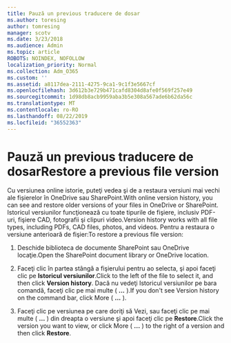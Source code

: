 ```yaml
---
title: Pauză un previous traducere de dosar
ms.author: toresing
author: tomresing
manager: scotv
ms.date: 3/23/2018
ms.audience: Admin
ms.topic: article
ROBOTS: NOINDEX, NOFOLLOW
localization_priority: Normal
ms.collection: Adm_O365
ms.custom: ''
ms.assetid: a8117dea-2111-4275-9ca1-9c1f3e5667cf
ms.openlocfilehash: 3d612b3e729b471cafd8304d8afe0f569f257e49
ms.sourcegitcommit: 1d98db8acb9959aba3b5e308a567ade6b62da56c
ms.translationtype: MT
ms.contentlocale: ro-RO
ms.lasthandoff: 08/22/2019
ms.locfileid: "36552363"
---
```

# <a name="restore-a-previous-file-version"></a><span data-ttu-id="1dabf-102">Pauză un previous traducere de dosar</span><span class="sxs-lookup"><span data-stu-id="1dabf-102">Restore a previous file version</span></span>

<span data-ttu-id="1dabf-103">Cu versiunea online istorie, puteţi vedea şi de a restaura versiuni mai vechi ale fișierelor în OneDrive sau SharePoint.</span><span class="sxs-lookup"><span data-stu-id="1dabf-103">With online version history, you can see and restore older versions of your files in OneDrive or SharePoint.</span></span> <span data-ttu-id="1dabf-104">Istoricul versiunilor funcţionează cu toate tipurile de fişiere, inclusiv PDF-uri, fişiere CAD, fotografii şi clipuri video.</span><span class="sxs-lookup"><span data-stu-id="1dabf-104">Version history works with all file types, including PDFs, CAD files, photos, and videos.</span></span> <span data-ttu-id="1dabf-105">Pentru a restaura o versiune anterioară de fişier:</span><span class="sxs-lookup"><span data-stu-id="1dabf-105">To restore a previous file version:</span></span>
  
1. <span data-ttu-id="1dabf-106">Deschide biblioteca de documente SharePoint sau OneDrive locaţie.</span><span class="sxs-lookup"><span data-stu-id="1dabf-106">Open the SharePoint document library or OneDrive location.</span></span>
    
2. <span data-ttu-id="1dabf-107">Faceţi clic în partea stângă a fişierului pentru ao selecta, şi apoi faceţi clic pe **Istoricul versiunilor**.</span><span class="sxs-lookup"><span data-stu-id="1dabf-107">Click to the left of the file to select it, and then click **Version history**.</span></span> <span data-ttu-id="1dabf-108">Dacă nu vedeţi Istoricul versiunilor pe bara comandă, faceţi clic pe mai multe ( **...** ).</span><span class="sxs-lookup"><span data-stu-id="1dabf-108">If you don't see Version history on the command bar, click More ( **...** ).</span></span> 
    
3. <span data-ttu-id="1dabf-109">Faceţi clic pe versiunea pe care doriţi să Vezi, sau faceţi clic pe mai multe ( **...** ) din dreapta o versiune şi apoi faceţi clic pe **Restore**.</span><span class="sxs-lookup"><span data-stu-id="1dabf-109">Click the version you want to view, or click More ( **...** ) to the right of a version and then click **Restore**.</span></span>
    

